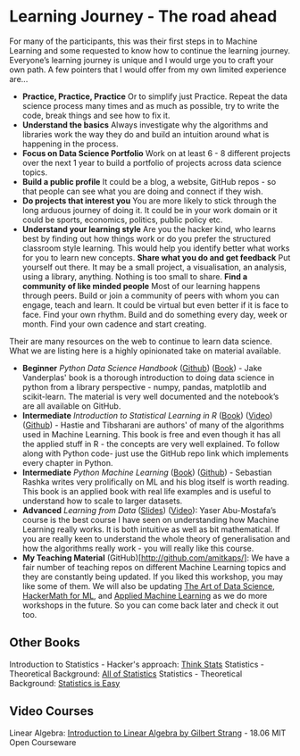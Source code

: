 # Learning Journey - The road ahead

For many of the participants, this was their first steps in to Machine Learning and some requested to know how to continue the learning journey. Everyone’s learning journey is unique and I would urge you to craft your own path. A few pointers that I would offer from my own limited experience are...


- **Practice, Practice, Practice** Or to simplify just Practice. Repeat the data science process many times and as much as possible, try to write the code, break things and see how to fix it.
- **Understand the basics** Always investigate why the algorithms and libraries work the way they do and build an intuition around what is happening in the process.
- **Focus on Data Science Portfolio** Work on at least 6 - 8 different projects over the next 1 year to build a portfolio of projects across data science topics.
- **Build a public profile** It could be a blog, a website, GitHub repos - so that people can see what you are doing and connect if they wish.
- **Do projects that interest you**  You are more likely to stick through the long arduous journey of doing it. It could be in your work domain or it could be sports, economics, politics, public policy etc. 
- **Understand your learning style** Are you the hacker kind, who learns best by finding out how things work or do you prefer the structured classroom style learning. This would help you identify better what works for you to learn new concepts.
**Share what you do and get feedback** Put yourself out there. It may be a small project, a visualisation, an analysis, using a library, anything. Nothing is too small to share.
**Find a community of like minded people**  Most of our learning happens through peers. Build or join a community of peers with whom you can engage, teach and learn. It could be virtual but even better if it is face to face.
Find your own rhythm. Build and do something every day, week or month. Find your own cadence and start creating.


Their are many resources on the web to continue to learn data science. What we are listing here is a highly opinionated take on material available.


- **Beginner** *Python Data Science Handbook* ([Github](https://github.com/jakevdp/PythonDataScienceHandbook)) ([Book](http://shop.oreilly.com/product/0636920034919.do)) - Jake Vanderplas' book is a thorough introduction to doing data science in python from a library perspective - numpy, pandas, matplotlib and scikit-learn. The material is very well documented and the notebook’s are all available on GitHub. 
- **Intermediate** *Introduction to Statistical Learning in R* ([Book](http://www-bcf.usc.edu/~gareth/ISL/)) ([Video](https://www.r-bloggers.com/in-depth-introduction-to-machine-learning-in-15-hours-of-expert-videos/)) ([Github](https://github.com/JWarmenhoven/ISLR-python)) - Hastie and Tibsharani are authors' of many of the algorithms used in Machine Learning. This book is free and even though it has all the applied stuff in R - the concepts are very well explained. To follow along with Python code- just use the GitHub repo link which implements every chapter in Python.
- **Intermediate** *Python Machine Learning* ([Book](https://sebastianraschka.com/books.html)) ([Github](https://github.com/rasbt/python-machine-learning-book)) - Sebastian Rashka writes very prolifically on ML and his blog itself is worth reading. This book is an applied book with real life examples and is useful to understand how to scale to larger datasets.
- **Advanced** *Learning from Data* ([Slides](http://work.caltech.edu/telecourse.html)) ([Video](https://www.youtube.com/playlist?list=PLCA2C1469EA777F9A)): Yaser Abu-Mostafa’s course is the best course I have seen on understanding how Machine Learning really works. It is both intuitive as well as bit mathematical. If you are really keen to understand the whole theory of generalisation and how the algorithms really work - you will really like this course. 
- **My Teaching Material** (GitHub)[http://github.com/amitkaps/]: We have a fair number of teaching repos on different Machine Learning topics and they are constantly being updated. If you liked this workshop, you may like some of them. We will also be updating [The Art of Data Science](https://github.com/amitkaps/art-data-science),  [HackerMath for ML](https://github.com/amitkaps/hackermath), and [Applied Machine Learning](https://github.com/amitkaps/applied-machine-learning) as we do more workshops in the future. So you can come back later and check it out too.


## Other Books

Introduction to Statistics - Hacker's approach: [Think Stats](http://greenteapress.com/thinkstats2/)
Statistics - Theoretical Background: [All of Statistics](http://www.stat.cmu.edu/~larry/all-of-statistics/)
Statistics - Theoretical Background: [Statistics is Easy](http://www.amazon.com/Statistics-Edition-Synthesis-Lectures-Mathematics/dp/160845570X)


## Video Courses
Linear Algebra: [Introduction to Linear Algebra by Gilbert Strang](http://ocw.mit.edu/courses/mathematics/18-06-linear-algebra-spring-2010/video-lectures/) - 18.06 MIT Open Courseware








